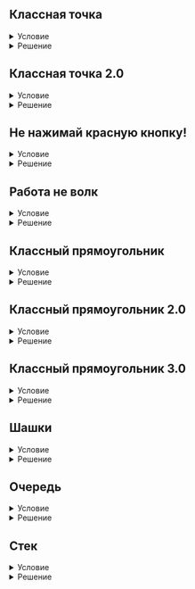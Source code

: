 ## Классная точка

<details>
  <summary>Условие</summary>
  Объектно-ориентированное программирование — популярная парадигма в современном мире. Это вполне очевидно, ведь любой объект реального мира мы теперь можем представить в виде цифрового набора полей и методов. Давайте приступим к проектированию классов.

  Разработайте класс Point, который при инициализации принимает координаты точки на декартовой плоскости и сохраняет их в поля x и y соответственно.
  
  ### Примечание
  Ваше решение должно содержать только классы и функции. 
  В решении не должно быть вызовов инициализации требуемых классов.


</details>

<details>
  <summary>Решение</summary>

  ```python
  class Point:
      def __init__(self, x, y):
          self.x = x
          self.y = y
  ```

</details>

## Классная точка 2.0

<details>
  <summary>Условие</summary>
  Давайте расширим функционал класса, написанного в прошлой задаче.

  Реализуйте методы:
  
  - move, который перемещает точку на заданное расстояние по осям x и y;
  - length, который определяет до переданной точки расстояние, округлённое до сотых.
  
  ### Примечание
  Ваше решение должно содержать только классы и функции. 
  В решении не должно быть вызовов инициализации требуемых классов.


</details>

<details>
  <summary>Решение</summary>

  ```python
  class Point:
      def __init__(self, x, y):
          self.x = x
          self.y = y
  
      def move(self, move_x, move_y):
          self.x += move_x
          self.y += move_y
  
      def length(self, point_to_calculate):
          distance = (point_to_calculate.x - self.x) ** 2 + (point_to_calculate.y - self.y) ** 2
          distance = round(distance ** 0.5, 2)
          return distance
  ```

</details>

## Не нажимай красную кнопку!

<details>
  <summary>Условие</summary>
  Если написать предупреждение «Не нажимай красную кнопку!», то её сразу безумно хочется нажать.

  Напишите класс RedButton, который описывает красную кнопку.
  
  Класс должен реализовывать методы:
  
  - click() — эмулирует нажатие кнопки, выводит сообщение "Тревога!";
  - count() — возвращает количество раз, которое была нажата кнопка.
  
  ### Примечание
  Ваше решение должно содержать только классы и функции. 
  В решении не должно быть вызовов инициализации требуемых классов.


</details>

<details>
  <summary>Решение</summary>

  ```python
  class RedButton:
      def __init__(self):
          self.click_counts = 0
  
      def click(self):
          self.click_counts += 1
          return print("Тревога!")
  
      def count(self):
          return self.click_counts

  ```

</details>

## Работа не волк

<details>
  <summary>Условие</summary>
  Рассмотрим объект «Программист», который задаётся именем, должностью и количеством отработанных часов. Каждая должность имеет собственный оклад (заработную плату за час работы). В нашей импровизированной компании существуют 3 должности:

  - Junior — с окладом 10 тугриков в час;
  - Middle — с окладом 15 тугриков в час;
  - Senior — с окладом 20 тугриков в час по умолчанию и +1 тугрик за каждое новое повышение.
  
  Напишите класс Programmer, который инициализируется именем и должностью (отработка у нового работника равна нулю). Класс реализует следующие методы:
  
  - work(time) — отмечает новую отработку в количестве часов time;
  - rise() — повышает программиста;
  - info() — возвращает строку для бухгалтерии в формате: <имя> <количество отработанных часов>ч. <накопленная зарплата>тгр.
  
  ### Примечание
  Ваше решение должно содержать только классы и функции. 
  В решении не должно быть вызовов инициализации требуемых классов.


</details>

<details>
  <summary>Решение</summary>

  ```python
  class Programmer:
      def __init__(self, name_of_worker, position):
          self.name = name_of_worker
          if position == "Junior":
              self.pos_payment = 10
          elif position == "Middle":
              self.pos_payment = 15
          else:
              self.pos_payment = 20
          self.time = 0
          self.worked_time = 0
          self.payday = 0
  
      def work(self, time_of_work):
          self.time += time_of_work
          self.payday += time_of_work * self.pos_payment
  
      def rise(self):
          if self.pos_payment == 10:
              self.pos_payment = 15
          elif self.pos_payment == 15:
              self.pos_payment = 20
          else:
              self.pos_payment += 1
  
      def info(self):
          return f'{self.name} {self.time}ч. {self.payday}тгр.'
  ```

</details>

## Классный прямоугольник

<details>
  <summary>Условие</summary>
  Давайте перейдём к более сложным геометрическим фигурам.

  Разработайте класс Rectangle.
  
  При инициализации класс принимает два кортежа рациональных координат противоположных углов прямоугольника (со сторонами параллельными осям координат).
  
  Класс должен реализовывать методы:
  
  - perimeter — возвращает периметр прямоугольника;
  - area — возвращает площадь прямоугольника.
  
  Все результаты вычислений нужно округлить до сотых.
  
  ### Примечание
  Ваше решение должно содержать только классы и функции. 
  В решении не должно быть вызовов инициализации требуемых классов.


</details>

<details>
  <summary>Решение</summary>

  ```python
  class Rectangle:

      def __init__(self, first_angle, second_angle):
          self.x1 = first_angle[0]
          self.y1 = first_angle[1]
          self.x2 = second_angle[0]
          self.y2 = first_angle[1]
          self.x3 = second_angle[0]
          self.y3 = second_angle[1]
          self.x4 = first_angle[0]
          self.y4 = second_angle[1]
          self.a = abs(first_angle[0] - second_angle[0])
          self.b = abs(first_angle[1] - second_angle[1])
  
      def perimeter(self):
          return round((self.a + self.b) * 2, 2)
  
      def area(self):
          return round(self.a * self.b, 2)
  ```

</details>

## Классный прямоугольник 2.0

<details>
  <summary>Условие</summary>
  Расширим функционал класса написанного вами в предыдущей задаче.

  Реализуйте методы:
  
  - get_pos() — возвращает координаты верхнего левого угла в виде кортежа;
  - get_size() — возвращает размеры в виде кортежа;
  - move(dx, dy) — изменяет положение на заданные значения;
  - resize(width, height) — изменяет размер (положение верхнего левого угла остаётся неизменным).
  
  ### Примечание
  Ваше решение должно содержать только классы и функции. 
  В решении не должно быть вызовов инициализации требуемых классов.  
  Все результаты вычислений нужно округлить до сотых.


</details>

<details>
  <summary>Решение</summary>

  ```python
  class Rectangle:
      def __init__(self, first_angle, second_angle):
          self.left_down = [min(first_angle[0], second_angle[0]),
                            min(first_angle[1], second_angle[1])]
          self.up_right = [max(first_angle[0], second_angle[0]),
                           max(first_angle[1], second_angle[1])]
  
      def perimeter(self):
          return round((self.up_right[0] - self.left_down[0]) * 2 +
                       (self.up_right[1] - self.left_down[1]) * 2, 2)
  
      def area(self):
          return round((self.up_right[0] - self.left_down[0]) *
                       (self.up_right[1] - self.left_down[1]), 2)
  
      def get_pos(self):
          return round(self.left_down[0], 2), round(self.up_right[1], 2)
  
      def get_size(self):
          return round(self.up_right[0] - self.left_down[0], 2), \
              round(self.up_right[1] - self.left_down[1], 2)
  
      def move(self, dx, dy):
          self.left_down[0] += dx
          self.left_down[1] += dy
          self.up_right[0] += dx
          self.up_right[1] += dy
  
      def resize(self, width, height):
          self.up_right[0] = self.left_down[0] + width
          self.left_down[1] = self.up_right[1] - height
  ```

</details>

## Классный прямоугольник 3.0

<details>
  <summary>Условие</summary>
  Необходимо ещё немного доработать предыдущую задачу.

  Разработайте методы:
  
  - turn() — поворачивает прямоугольник на 90&deg; по часовой стрелке вокруг его центра;
  - scale(factor) — изменяет размер в указанное количество раз, тоже относительно центра.
  Все вычисления производить с округлением до сотых.
  
  ### Примечание
  Ваше решение должно содержать только классы и функции. 
  В решении не должно быть вызовов инициализации требуемых классов.


</details>

<details>
  <summary>Решение</summary>

  ```python
  #Ломается на третьем тесте
  class Rectangle:
      def __init__(self, first_angle, second_angle):
          self.left_down = [round(min(first_angle[0], second_angle[0]), 2),
                            round(min(first_angle[1], second_angle[1]), 2)]
          self.right_up = [round(max(first_angle[0], second_angle[0]), 2),
                           round(max(first_angle[1], second_angle[1]), 2)]
  
      def perimeter(self):
          return round((self.right_up[0] - self.left_down[0]) * 2 +
                       (self.right_up[1] - self.left_down[1]) * 2, 2)
  
      def area(self):
          return round((self.right_up[0] - self.left_down[0]) *
                       (self.right_up[1] - self.left_down[1]), 2)
  
      def get_pos(self):
          return round(self.left_down[0], 2), round(self.right_up[1], 2)
  
      def get_size(self):
          return round(self.right_up[0] - self.left_down[0], 2), \
              round(self.right_up[1] - self.left_down[1], 2)
  
      def move(self, dx, dy):
          self.left_down[0] += dx
          self.left_down[1] += dy
          self.right_up[0] += dx
          self.right_up[1] += dy
  
      def resize(self, width, height):
          self.right_up[0] = self.left_down[0] + width
          self.left_down[1] = self.right_up[1] - height
  
      def scale(self, factor):
          center = [(self.right_up[0] + self.left_down[0]) / 2,
                    (self.right_up[1] + self.left_down[1]) / 2]
          sizes_half = [x / 2 for x in self.get_size()]
          self.right_up = [round(center[i] + sizes_half[i] * factor, 2) for i in range(2)]
          self.left_down = [round(center[i] - sizes_half[i] * factor, 2) for i in range(2)]
  
      def turn(self):
          temp = [self.right_up[0], self.right_up[1]]
          self.right_up = [temp[1], temp[0]]
          temp = [self.left_down[0], self.left_down[1]]
          self.left_down = [temp[1], temp[0]]
  ```

</details>

## Шашки

<details>
  <summary>Условие</summary>
  Шашки очень занимательная игра, которую достаточно легко моделировать.

  Правила подразумевают наличие двух классов: игральная доска и шашка. Однако мы немного упростим себе задачу и вместо шашки будем манипулировать клетками, которые могут находиться в трех состояниях: пустая, белая шашка и чёрная шашка.
  
  Разработайте два класса: Checkers и Cell.
  
  Объекты класса Checkers при инициализации строят игральную доску со стандартным распределением клеток и должны обладать методами:
  
  - move(f, t) — перемещает шашку из позиции f в позицию t;
  - get_cell(p) — возвращает объект «клетка» в позиции p.
  
  Объекты класса Cell при инициализации принимают одно из трех состояний: W — белая шашка, B — чёрная шашка, X — пустая клетка, а также обладают методом status() возвращающим заложенное в ней состояние.
  
  Координаты клеток описываются строками вида PQ, где:
  
  - P — столбец игральной доски, одна из заглавных латинских букв: ABCDEFGH;
  - Q — строка игральной доски, одна из цифр: 12345678.
  
  Будем считать, что пользователь всегда ходит правильно и контролировать возможность хода не требуется.
  
  ### Примечание
  Ваше решение должно содержать только классы и функции. 
  В решении не должно быть вызовов инициализации требуемых классов.


</details>

<details>
  <summary>Решение</summary>

  ```python
  class Cell:
      def __init__(self, cell_item='X'):
          self.state = cell_item
  
      def status(self):
          return self.state
  
      def remove_check(self):
          check = self.status()
          self.state = 'X'
          return check
  
      def set_check(self, check):
          old_check = self.status()
          self.state = check
          return old_check
  
  
  class Checkers:
      def __init__(self):
          self.cells = dict()
          checker_board = ('XBXBXBXB' + 'BXBXBXBX' + 'XBXBXBXB' + 'XXXXXXXX' + 
                           'XXXXXXXX' + 'WXWXWXWX' + 'XWXWXWXW' + 'WXWXWXWX')
  
          i = 0
          for row in '87654321':
              for col in 'ABCDEFGH':
                  self.cells[col + row] = Cell(cell_item=checker_board[i])
                  i += 1
  
      def get_cell(self, cell):
          return self.cells[cell]
  
      def move(self, where_from, where_to):
          check = self.cells[where_from].remove_check()
          return self.cells[where_to].set_check(check)
  ```

</details>

## Очередь

<details>
  <summary>Условие</summary>
  В программировании существует потребность не только в изученных нами коллекциях. Одна из таких очередь. Она реализует подход к хранению данных по принципу «Первый вошёл – первый ушел».

  Реализуйте класс Queue, который не имеет параметров инициализации, но поддерживает методы:
  
  - push(item) — добавить элемент в конец очереди;
  - pop() — «вытащить» первый элемент из очереди;
  - is_empty() — проверят очередь на пустоту.
  
  ### Примечание
  Ваше решение должно содержать только классы и функции. 
  В решении не должно быть вызовов инициализации требуемых классов.


</details>

<details>
  <summary>Решение</summary>

  ```python
  class Queue:
      queue = []
  
      def push(self, item):
          self.queue.append(item)
  
      def pop(self):
          return self.queue.pop(0)
  
      def is_empty(self):
          return self.queue == []
  ```

</details>

## Стек

<details>
  <summary>Условие</summary>
  Ещё одной полезной коллекцией является стек реализующий принцип «Последний пришёл – первый ушёл». Его часто представляют как стопку карт или магазин пистолета, где приходящие элементы закрывают выход уже находящимся в коллекции.

  Реализуйте класс Stack, который не имеет параметров инициализации, но поддерживает методы:
  
  - push(item) — добавить элемент в конец стека;
  - pop() — «вытащить» первый элемент из стека;
  - is_empty() — проверяет стек на пустоту.
  
  ### Примечание
  Ваше решение должно содержать только классы и функции. 
  В решении не должно быть вызовов инициализации требуемых классов.


</details>

<details>
  <summary>Решение</summary>

  ```python
  class Stack:
      def __init__(self):
          self.stack = []
  
      def push(self, data):
          self.stack.append(data)
  
      def pop(self):
          return self.stack.pop()
  
      def is_empty(self):
          return self.stack == []
  ```

</details>
